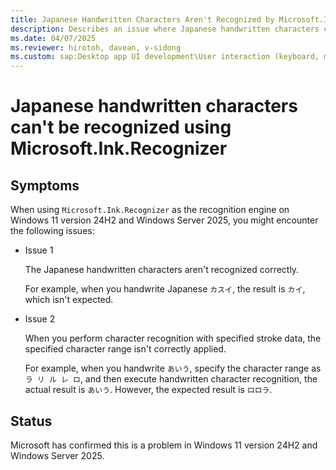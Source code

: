 ```yaml
---
title: Japanese Handwritten Characters Aren't Recognized by Microsoft.Ink.Recognizer
description: Describes an issue where Japanese handwritten characters can't be recognized using Microsoft.Ink.Recognizer on Windows 11 version 24H2 and Windows Server 2025.
ms.date: 04/07/2025
ms.reviewer: hirotoh, davean, v-sidong
ms.custom: sap:Desktop app UI development\User interaction (keyboard, mouse, pen and touch)
---
```

# Japanese handwritten characters can't be recognized using Microsoft.Ink.Recognizer

## Symptoms

When using `Microsoft.Ink.Recognizer` as the recognition engine on Windows 11 version 24H2 and Windows Server 2025, you might encounter the following issues:

- Issue 1

  The Japanese handwritten characters aren't recognized correctly.

  For example, when you handwrite Japanese `カスイ`, the result is `カイ`, which isn't expected.

- Issue 2

  When you perform character recognition with specified stroke data, the specified character range isn't correctly applied.

  For example, when you handwrite `あいう`, specify the character range as `ラ リ ル レ ロ`, and then execute handwritten character recognition, the actual result is `あいう`. However, the expected result is `ロロラ`.

## Status

Microsoft has confirmed this is a problem in Windows 11 version 24H2 and Windows Server 2025.
